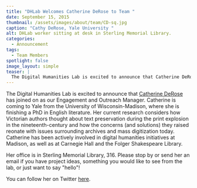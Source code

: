 ```yaml
---
title: "DHLab Welcomes Catherine DeRose to Team "
date: September 15, 2015
thumbnail: /assets/images/about/team/CD-sq.jpg
caption: "Cathy DeRose, Yale University "
alt: DHLab worker sitting at desk in Sterling Memorial Library.
categories: 
  - Announcement
tags: 
  - Team Members
spotlight: false 
image_layout: simple
teaser: |
  The Digital Humanities Lab is excited to announce that Catherine DeRose has joined on as our Engagement and Outreach Manager. Catherine is coming to Yale from the University of Wisconsin-Madison,...
---
```


The Digital Humanities Lab is excited to announce that [Catherine DeRose](https://catherinederose.wordpress.com/) has joined on as our Engagement and Outreach Manager. Catherine is coming to Yale from the University of Wisconsin-Madison, where she is finishing a PhD in English literature. Her current research considers how Victorian authors thought about text preservation during the print explosion in the nineteenth-century and how the concerns (and solutions) they raised reonate with issues surrounding archives and mass digitization today. Catherine has been actively involved in digital humanities initiatives at Madison, as well as at Carnegie Hall and the Folger Shakespeare Library.
   
Her office is in Sterling Memorial Library, 316. Please stop by or send her an email if you have project ideas, something you would like to see from the lab, or just want to say "hello"!
   
You can follow her on Twitter [here](https://twitter.com/catderose).
